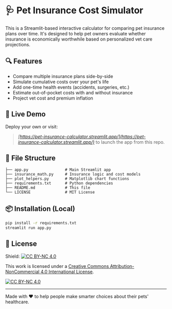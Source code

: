 # 🩺 Pet Insurance Cost Simulator

This is a Streamlit-based interactive calculator for comparing pet insurance plans over time. It's designed to help pet owners evaluate whether insurance is economically worthwhile based on personalized vet care projections.

## 🔍 Features
- Compare multiple insurance plans side-by-side
- Simulate cumulative costs over your pet's life
- Add one-time health events (accidents, surgeries, etc.)
- Estimate out-of-pocket costs with and without insurance
- Project vet cost and premium inflation

## 🚀 Live Demo
Deploy your own or visit:
> _[https://pet-insurance-calculator.streamlit.app/](https://pet-insurance-calculator.streamlit.app/)_ to launch the app from this repo.

## 📁 File Structure
```
├── app.py                # Main Streamlit app
├── insurance_math.py     # Insurance logic and cost models
├── plot_helpers.py       # Matplotlib chart functions
├── requirements.txt      # Python dependencies
├── README.md             # This file
└── LICENSE               # MIT License
```

## 📦 Installation (Local)
```bash
pip install -r requirements.txt
streamlit run app.py
```

## 📄 License
Shield: [![CC BY-NC 4.0][cc-by-nc-shield]][cc-by-nc]

This work is licensed under a
[Creative Commons Attribution-NonCommercial 4.0 International License][cc-by-nc].

[![CC BY-NC 4.0][cc-by-nc-image]][cc-by-nc]

[cc-by-nc]: https://creativecommons.org/licenses/by-nc/4.0/
[cc-by-nc-image]: https://licensebuttons.net/l/by-nc/4.0/88x31.png
[cc-by-nc-shield]: https://img.shields.io/badge/License-CC%20BY--NC%204.0-lightgrey.svg

---
Made with ❤️ to help people make smarter choices about their pets' healthcare.
